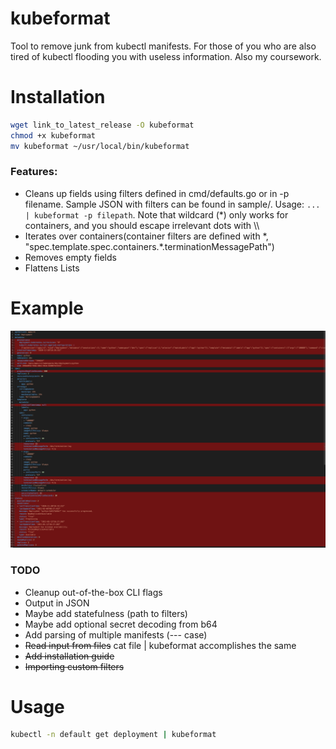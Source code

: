 # kubeformat
Tool to remove junk from kubectl manifests. For those of you who are also tired of kubectl flooding you with useless information. Also my coursework. 
# Installation
```sh
wget link_to_latest_release -O kubeformat
chmod +x kubeformat
mv kubeformat ~/usr/local/bin/kubeformat
```
### Features:
* Cleans up fields using filters defined in cmd/defaults.go or in -p filename. Sample JSON with filters can be found in sample/. Usage: `... | kubeformat -p filepath`. Note that wildcard (*) only works for containers, and you should escape irrelevant dots with \\\\
* Iterates over containers(container filters are defined with \*, "spec.template.spec.containers.\*.terminationMessagePath")
* Removes empty fields
* Flattens Lists
# Example
![example](./example.png)
### TODO
* Cleanup out-of-the-box CLI flags
* Output in JSON
* Maybe add statefulness (path to filters)
* Maybe add optional secret decoding from b64
* Add parsing of multiple manifests (--- case)
* ~~Read input from files~~ cat file | kubeformat accomplishes the same
* ~~Add installation guide~~
* ~~Importing custom filters~~
# Usage
```sh
kubectl -n default get deployment | kubeformat
```
